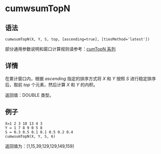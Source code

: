 # cumwsumTopN

## 语法

`cumwsumTopN(X, Y, S, top, [ascending=true],
[tiesMethod='latest'])`

部分通用参数说明和窗口计算规则请参考：[cumTopN 系列](../themes/cumTopN.md)

## 详情

在累计窗口内，根据 *ascending* 指定的排序方式将 *X* 和 *Y* 按照
*S* 进行稳定排序后，取前 *top* 个元素，然后计算 *X* 和 *Y* 的内积。

返回值：DOUBLE 类型。

## 例子

```
X=1 2 3 10 13 4 3
Y = 1 7 8 9 0 5 8
S = 0.3 0.5 0.1 0.1 0.5 0.2 0.4
cumwsumTopN(X, Y, S, 6)
```

返回值为：[1,15,39,129,129,149,159]

